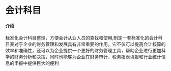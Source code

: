 # 会计科目

#### 介绍
标准化会计科目整理，方便会计从业人员的查找和使用,制定一套标准化的会计科目表对于企业的财务管理和发展具有非常重要的作用。它不仅可以提高会计核算的效率和准确性，还可以为企业提供一个更好的财务管理工具，帮助企业进行更加科学的财务分析和决策，同时也能够为企业在财务审计、税务报表填报和行业统计信息的申报中提供巨大的便利
